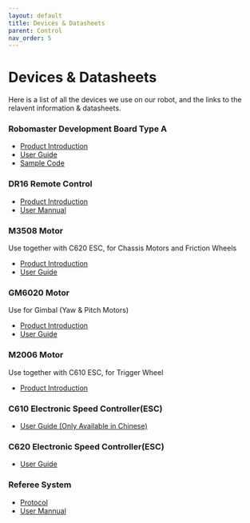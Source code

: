 ```yaml
---
layout: default
title: Devices & Datasheets
parent: Control
nav_order: 5
---
```

# Devices & Datasheets
Here is a list of all the devices we use on our robot, and the links to the relavent information & datasheets.
  
### Robomaster Development Board Type A
- [Product Introduction](https://www.robomaster.com/en-US/products/components/general/development-board)
- [User Guide](https://rm-static.djicdn.com/tem/RoboMaster%20Development%20Board%20Type%20A%20User%20Guide.pdf)
- [Sample Code](https://github.com/RoboMaster/DevelopmentBoard-Examples)
  
### DR16 Remote Control
- [Product Introduction](https://www.robomaster.com/en-US/products/components/detail/1837)
- [User Mannual](http://dl.djicdn.com/downloads/dt7/en/DT7&DR16_RC_System_User_Manual_v2.00_en.pdf)
  
### M3508 Motor
Use together with C620 ESC, for Chassis Motors and Friction Wheels
- [Product Introduction](https://www.robomaster.com/en-US/products/components/general/M3508)
- [User Guide](https://rm-static.djicdn.com/tem/17348/RoboMaster%20M3508%20P19%20Brushless%20DC%20Gear%20Motor%20V1.0.pdf)

### GM6020 Motor
Use for Gimbal (Yaw & Pitch Motors)
- [Product Introduction](https://www.robomaster.com/en-US/products/components/general/gm6020#specs)
- [User Guide](https://rm-static.djicdn.com/tem/17348/RoboMaster%20GM6020%20Brushless%20DC%20Motor%20User%20Guide.pdf)
  
### M2006 Motor
Use together with C610 ESC, for Trigger Wheel 
- [Product Introduction](https://www.robomaster.com/en-US/products/components/detail/1277)

### C610 Electronic Speed Controller(ESC)
- [User Guide (Only Available in Chinese)](https://rm-static.djicdn.com/tem/RM%20C610%E6%97%A0%E5%88%B7%E7%94%B5%E6%9C%BA%E8%B0%83%E9%80%9F%E5%99%A8%E4%BD%BF%E7%94%A8%E8%AF%B4%E6%98%8E%20%E5%8F%91%E5%B8%83%E7%89%88.pdf)
  
### C620 Electronic Speed Controller(ESC)
- [User Guide](https://rm-static.djicdn.com/tem/17348/RoboMaster%20C620%20Brushless%20DC%20Motor%20Speed%20Controller%20V1.01.pdf)
  
### Referee System
- [Protocol](https://rm-static.djicdn.com/tem/17348/RoboMaster_Referee_System_Serial_Port_Protocol_Appendix_V1_3.pdf)
- [User Mannual](https://rm-static.djicdn.com/tem/17348/RoboMaster%20Referee%20System%20User%20Manual%20V1.3.pdf)
